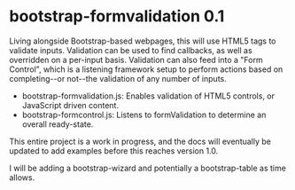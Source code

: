 bootstrap-formvalidation 0.1
============================

Living alongside Bootstrap-based webpages, this will use HTML5 tags to validate inputs. Validation can be used to find callbacks, as well as overridden on a per-input basis.  Validation can also feed into a "Form Control", which is a listening framework setup to perform actions based on completing--or not--the validation of any number of inputs.

- bootstrap-formvalidation.js: Enables validation of HTML5 controls, or JavaScript driven content.
- bootstrap-formcontrol.js: Listens to formValidation to determine an overall ready-state.

This entire project is a work in progress, and the docs will eventually be updated to add examples before this reaches version 1.0.

I will be adding a bootstrap-wizard and potentially a bootstrap-table as time allows.

